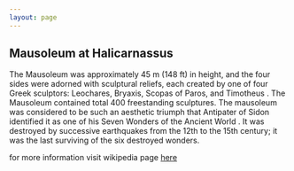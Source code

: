 ```yaml
---
layout: page
---
```


## Mausoleum at Halicarnassus

The Mausoleum was approximately 45 m (148 ft) in height, and the four sides were adorned with sculptural reliefs, each created by one of four Greek sculptors: Leochares, Bryaxis, Scopas of Paros, and Timotheus .  The Mausoleum contained total 400 freestanding sculptures.  The mausoleum was considered to be such an aesthetic triumph that Antipater of Sidon identified it as one of his Seven Wonders of the Ancient World . It was destroyed by successive earthquakes from the 12th to the 15th century;    it was the last surviving of the six destroyed wonders.

for more information visit wikipedia page [here](https://en.wikipedia.org/wiki/Mausoleum_at_Halicarnassus)

